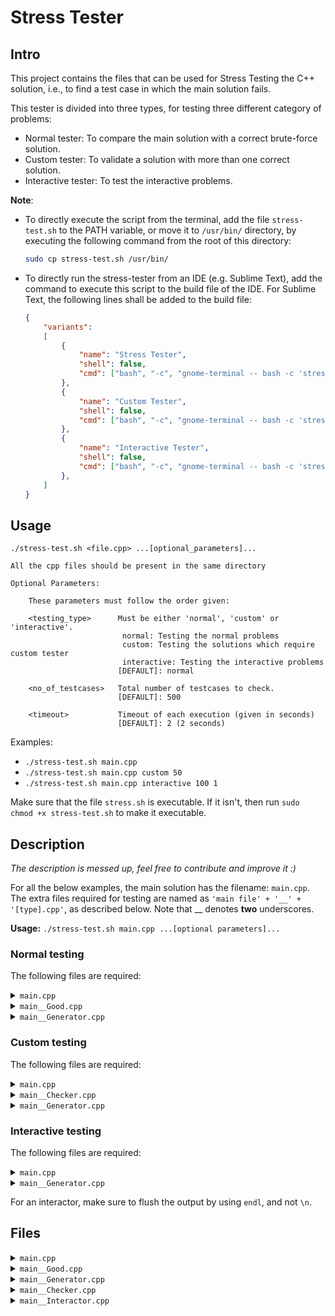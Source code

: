 # Stress Tester

## Intro

This project contains the files that can be used for Stress Testing the C++ solution, i.e., to find a test case in which the main solution fails.

This tester is divided into three types, for testing three different category of problems:
* Normal tester: To compare the main solution with a correct brute-force solution.
* Custom tester: To validate a solution with more than one correct solution.
* Interactive tester: To test the interactive problems.

**Note**:
* To directly execute the script from the terminal, add the file `stress-test.sh` to the PATH variable, or move it to `/usr/bin/` directory, by executing the following command from the root of this directory:
  ```bash
  sudo cp stress-test.sh /usr/bin/
  ```
* To directly run the stress-tester from an IDE (e.g. Sublime Text), add the command to execute this script to the build file of the IDE. For Sublime Text, the following lines shall be added to the build file:
  ```json
  {
      "variants":
      [
          {
              "name": "Stress Tester",
              "shell": false,
              "cmd": ["bash", "-c", "gnome-terminal -- bash -c 'stress-test.sh \"${file}\" normal 500 2; read'"]
          },
          {
              "name": "Custom Tester",
              "shell": false,
              "cmd": ["bash", "-c", "gnome-terminal -- bash -c 'stress-test.sh \"${file}\" custom 500 2; read'"]
          },
          {
              "name": "Interactive Tester",
              "shell": false,
              "cmd": ["bash", "-c", "gnome-terminal -- bash -c 'stress-test.sh \"${file}\" interactive 500 2; read'"]
          },
      ]
  }
  ```
## Usage

   ```
   ./stress-test.sh <file.cpp> ...[optional_parameters]...
   
   All the cpp files should be present in the same directory

   Optional Parameters:
   
       These parameters must follow the order given:

       <testing_type>      Must be either 'normal', 'custom' or 'interactive'.
                            normal: Testing the normal problems
                            custom: Testing the solutions which require custom tester
                            interactive: Testing the interactive problems
                           [DEFAULT]: normal

       <no_of_testcases>   Total number of testcases to check.
                           [DEFAULT]: 500

       <timeout>           Timeout of each execution (given in seconds)
                           [DEFAULT]: 2 (2 seconds)
   ```
Examples:
* `./stress-test.sh main.cpp`
* `./stress-test.sh main.cpp custom 50`
* `./stress-test.sh main.cpp interactive 100 1`
 
Make sure that the file `stress.sh` is executable. If it isn't, then run `sudo chmod +x stress-test.sh` to make it executable.

## Description

*The description is messed up, feel free to contribute and improve it :)*

For all the below examples, the main solution has the filename: `main.cpp`.
The extra files required for testing are named as `'main file' + '__' + '[type].cpp'`, as described below. Note that __ denotes **two** underscores.  

**Usage:** `./stress-test.sh main.cpp ...[optional parameters]...`



### Normal testing

The following files are required:

<details>
<summary><code>main.cpp</code></summary>

  - The main solution file to test.

</details>

<details>
<summary><code>main__Good.cpp</code></summary>

  - The correct, brute force solution.

</details>

<details>
<summary><code>main__Generator.cpp</code></summary>

  - The file to generate random test cases.
  - It should output the test case to the standard output stream (`stdout`) using `cout`.

</details>


### Custom testing

The following files are required:

<details>
<summary><code>main.cpp</code></summary>

  - The main solution file to test.

</details>

<details>
<summary><code>main__Checker.cpp</code></summary>

  - The file to test the solution, which has more than one correct solution.
  - First, it should take two types of input from the standard input stream (`stdin`) using `cin` in the following order:
    1. The first input is the testcase produced by the generator: `main__Generator.cpp`.
    2. The second input is the answer produced by the main solution file: `main.cpp`.
  - It should give verdict to the standard error stream (`stderr`) using `cerr`. First, it should output an `endl` (for better readability), and then give the verdict such as `Expected [...] found [...]` to `cerr`.
  - Finally, it should `return 0` in case of SUCCESS, or `return 1` in case of FAILURE.
  - Note: Every response to the user is given using `cerr`.

</details>

<details>
<summary><code>main__Generator.cpp</code></summary>

  - The file to generate random test cases.
  - It should output the test case to the standard output stream (`stdout`) using `cout`.

</details>


### Interactive testing

The following files are required:

<details>
<summary><code>main.cpp</code></summary>

  - The main solution file to test.

</details>

<details>
<summary><code>main__Generator.cpp</code></summary>

  - This file acts as a generator and an interactor (to generate random test case and to interact with the main solution).
  - It should first generate a random test case - e.g. the number to guess.
  - Then rest of the code is written inside an infinite while loop
  - It should first take the output produced by the main solution from the standard input stream (`stdin`) using `cin`.
  - It should then output the response to the standard output stream (`stdout`) using `cout`.
  - For printing any verdict or the testcase (if an error occurred), it should output the response to the standard error stream (`stderr`) using `cerr`.
  - Note: To interact with the user, output is given using `cout` and other outputs related to verdicts are given using `cerr`.
  - So, along with `cout`, write the same output to `cerr` for debugging purposes.
  - After every interaction, it should validate:
    1. Checking whether the number of questions asked is within limits.
    2. Checking whether the response of the user is correct or not.
  - In case of any error, it should output it using `cerr` and simultaneously `return 1`.
  - In case the answer is correct, it gives appropriate verdict using `cerr` and returns 0.
  - Also, for debugging purposes, print the correct output using `cerr` at the end of this file, before returning 0 or 1.

</details>

For an interactor, make sure to flush the output by using `endl`, and not `\n`.


## Files

<details>
<summary><code>main.cpp</code></summary>

```cpp
#include <bits/stdc++.h>
using namespace std;

int main() {
    int n;
    cin >> n;
    int answer;
    // Write the main solution here
    cout << answer << endl;
}
```

</details>

<details>
<summary><code>main__Good.cpp</code></summary>

```cpp
#include <bits/stdc++.h>
using namespace std;

int main() {
    int n;
    cin >> n;
    int answer;
    // Write the brute-force correct solution here
    cout << answer << endl;
}
```

</details>

<details>
<summary><code>main__Generator.cpp</code></summary>

```cpp
#include <bits/stdc++.h>
using namespace std;

mt19937 rng(chrono::steady_clock::now().time_since_epoch().count());
int rand(int l, int r){
    uniform_int_distribution<int> uid(l, r);
    return uid(rng);
}

int main() {
    // Generate random test case
    int testcase = rand(1, 100);
    
    // Output the random test case
    cout << testcase << endl;
}
```

Getting the current testcase in the Generator (to generate fixed test cases, if required):

```cpp
#include <bits/stdc++.h>
using namespace std;

// Add the argc and argv in the main function to accept the arguments
int main(int argc, char **argv){
    // The testcase is passed as the first argument to the generator (argv[1])
    // Testcases starts from 0 upto (TOTAL_TESTCASE - 1)
    
    // Convert the argument to an integer
    int test = atoi(argv[1]);
    
    // Generate a fixed testcase according to the testcase number
    cout << test << " " << test * 2 << endl;
}
```

</details>

<details>
<summary><code>main__Checker.cpp</code></summary>

```cpp
#include <bits/stdc++.h>
using namespace std;

int main() {
    // Take the testcase as input
    int testcase;
    cin >> testcase;
    
    // Take the answer produced by main solution as input
    int answer;
    cin >> answer;
    
    // Check whether the answer produced satisfies the test case
    int expected_answer;
    bool is_correct = false;
    // ...
    if (is_correct) {
        // Output the verdict to stderr
        cerr << endl;
        cerr << "Expected " << expected_answer << ", found " << answer << endl;
        return 1;     // return 1 in case of FAILURE
    }
    return 0;     // return 0 in case of SUCCESS
}
```

</details>

<details>
<summary><code>main__Interactor.cpp</code></summary>

```cpp
#include <bits/stdc++.h>
using namespace std;

mt19937 rng(chrono::steady_clock::now().time_since_epoch().count());
int rand(int l, int r){
    uniform_int_distribution<int> uid(l, r);
    return uid(rng);
}

// ALWAYS USE `endl` FOR FLUSHING THE OUTPUT, NOT `\n`

int main() {
    // Generate random test case
    int answer = rand(1,100);
    
    int asked_questions = 0;
    while (true) {
        char user_response_type;
        int response;
        
        // Take the user's response as input
        cin >> user_response_type >> response;
        // Outputting this to stderr for debugging purposes
        cerr << user_response_type << " " << response << endl;
        
        asked_questions++;
        if (asked_questions > 100) {
            cerr << "Too many questions" << endl;     // Outputting every verdict to stderr
            return 1;     // return 1 in case of FAILURE
        }
        
        if (user_response_type == '?') {
            // Give proper response to stdout
            // FOR INTERACTING WITH USER, GIVE THE RESPONSE USING `cout`, FOR GIVING VERDICT, USE `cerr`
            int interactor_response;
            // ...
            cout << interactor_response << endl;
            cerr << interactor_response << endl;     // Outputting this to stderr for debugging purposes
        } else if (user_response_type == '!') {
            if (response == answer) {
                cerr << "Correct solution" << endl;
                break;
            } else {
                cerr << "Incorrect solution." << endl;
                return 1;     // return 1 in case of FAILURE
            }
        }
    }
    // Output the correct answer and return 0 (SUCCESS)
    cerr << "Correct Answer: " << answer << endl;
    return 0;
}
```

</details>


